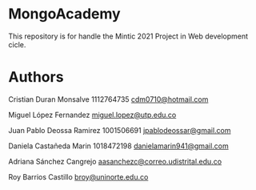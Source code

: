# MongoAcademy
This repository is for handle the Mintic 2021 Project in Web development cicle.

# Authors

Cristian Duran Monsalve 1112764735
cdm0710@hotmail.com

Miguel López Fernandez
miguel.lopez@utp.edu.co

Juan Pablo Deossa Ramirez 1001506691
jpablodeossar@gmail.com

Daniela Castañeda Marin 1018472198
danielamarin941@gmail.com

Adriana Sánchez Cangrejo 
aasanchezc@correo.udistrital.edu.co

Roy Barrios Castillo
broy@uninorte.edu.co
